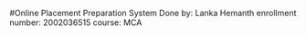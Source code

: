 #Online Placement Preparation System 
Done by: Lanka Hemanth 
enrollment number: 2002036515
course: MCA
